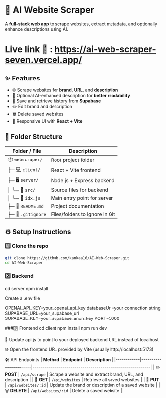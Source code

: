 # 🤖 AI Website Scraper

A **full-stack web app** to scrape websites, extract metadata, and optionally enhance descriptions using AI.

# Live link 🔗 : https://ai-web-scraper-seven.vercel.app/

## ✨ Features

- 🌐 Scrape websites for **brand**, **URL**, and **description**  
- 📝 Optional AI-enhanced description for **better readability**  
- 💾 Save and retrieve history from **Supabase**  
- ✏️ Edit brand and description  
- 🗑️ Delete saved websites  
- 📱 Responsive UI with **React + Vite**  

## 📁 Folder Structure

| **Folder / File**     | **Description**                     |
|----------------------|-------------------------------------|
| 📦 `webscraper/`        | Root project folder                 |
| ├─ 💻 `client/`         | React + Vite frontend               |
| ├─ 🖥️ `server/`         | Node.js + Express backend           |
| │  └─ 📂 `src/`         | Source files for backend            |
| │     └─ 📄 `idx.js`    | Main entry point for server         |
| ├─ 📝 `README.md`       | Project documentation               |
| ├─ 🚫 `.gitignore`      | Files/folders to ignore in Git      |


## ⚙️ Setup Instructions

### 1️⃣ Clone the repo

```bash
git clone https://github.com/kankaa16/AI-Web-Scraper.git
cd AI-Web-Scraper
```
### 2️⃣ Backend
cd server
npm install

Create a .env file

OPENAI_API_KEY=your_openai_api_key
databaseUrl=your connection string
SUPABASE_URL=your_supabase_url
SUPABASE_KEY=your_supabase_anon_key
PORT=5000

###3️⃣ Frontend
cd client
npm install
npm run dev

🔗 Update api.js to point to your deployed backend URL instead of localhost

🌐 Open the frontend URL provided by Vite (usually http://localhost:5173)



🛠️ API Endpoints
| **Method** | **Endpoint**           | **Description**                                           |
|------------|-----------------------|-----------------------------------------------------------|
| ✏️ **POST**   | `/api/scrape`         | Scrape a website and extract brand, URL, and description |
| 📄 **GET**    | `/api/websites`       | Retrieve all saved websites                                |
| 🔄 **PUT**    | `/api/websites/:id`   | Update the brand or description of a saved website        |
| 🗑️ **DELETE** | `/api/websites/:id`   | Delete a saved website                                     |


